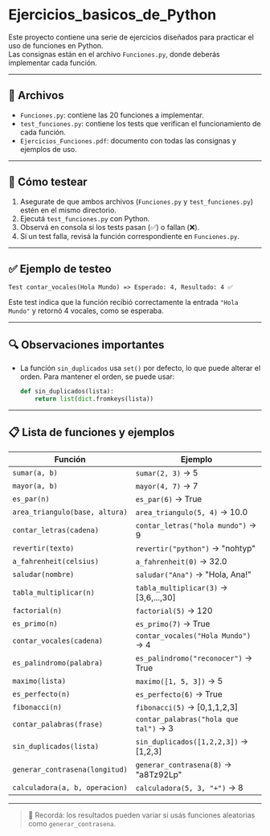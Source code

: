 # Ejercicios_basicos_de_Python

Este proyecto contiene una serie de ejercicios diseñados para practicar el uso de funciones en Python.  
Las consignas están en el archivo `Funciones.py`, donde deberás implementar cada función.

---

## 📂 Archivos

- `Funciones.py`: contiene las 20 funciones a implementar.
- `test_funciones.py`: contiene los tests que verifican el funcionamiento de cada función.
- `Ejercicios_Funciones.pdf`: documento con todas las consignas y ejemplos de uso.

---

## 🧪 Cómo testear

1. Asegurate de que ambos archivos (`Funciones.py` y `test_funciones.py`) estén en el mismo directorio.
2. Ejecutá `test_funciones.py` con Python.
3. Observá en consola si los tests pasan (✅) o fallan (❌).
4. Si un test falla, revisá la función correspondiente en `Funciones.py`.

---

## ✅ Ejemplo de testeo

```
Test contar_vocales(Hola Mundo) => Esperado: 4, Resultado: 4 ✅
```

Este test indica que la función recibió correctamente la entrada `"Hola Mundo"` y retornó 4 vocales, como se esperaba.

---

## 🔍 Observaciones importantes

- La función `sin_duplicados` usa `set()` por defecto, lo que puede alterar el orden. Para mantener el orden, se puede usar:
  ```python
  def sin_duplicados(lista):
      return list(dict.fromkeys(lista))
  ```
---

## 📋 Lista de funciones y ejemplos

| Función                          | Ejemplo                                |
|----------------------------------|----------------------------------------|
| `sumar(a, b)`                    | `sumar(2, 3)` → 5                      |
| `mayor(a, b)`                    | `mayor(4, 7)` → 7                      |
| `es_par(n)`                      | `es_par(6)` → True                     |
| `area_triangulo(base, altura)`   | `area_triangulo(5, 4)` → 10.0          |
| `contar_letras(cadena)`          | `contar_letras("hola mundo")` → 9      |
| `revertir(texto)`                | `revertir("python")` → "nohtyp"        |
| `a_fahrenheit(celsius)`          | `a_fahrenheit(0)` → 32.0               |
| `saludar(nombre)`                | `saludar("Ana")` → "Hola, Ana!"        |
| `tabla_multiplicar(n)`           | `tabla_multiplicar(3)` → [3,6,...,30]  |
| `factorial(n)`                   | `factorial(5)` → 120                   |
| `es_primo(n)`                    | `es_primo(7)` → True                   |
| `contar_vocales(cadena)`         | `contar_vocales("Hola Mundo")` → 4     |
| `es_palindromo(palabra)`         | `es_palindromo("reconocer")` → True    |
| `maximo(lista)`                  | `maximo([1, 5, 3])` → 5                |
| `es_perfecto(n)`                 | `es_perfecto(6)` → True                |
| `fibonacci(n)`                   | `fibonacci(5)` → [0,1,1,2,3]           |
| `contar_palabras(frase)`         | `contar_palabras("hola que tal")` → 3  |
| `sin_duplicados(lista)`          | `sin_duplicados([1,2,2,3])` → [1,2,3]   |
| `generar_contrasena(longitud)`   | `generar_contrasena(8)` → "a8Tz92Lp"   |
| `calculadora(a, b, operacion)`   | `calculadora(5, 3, "+")` → 8           |

---

> 📎 Recordá: los resultados pueden variar si usás funciones aleatorias como `generar_contrasena`.

